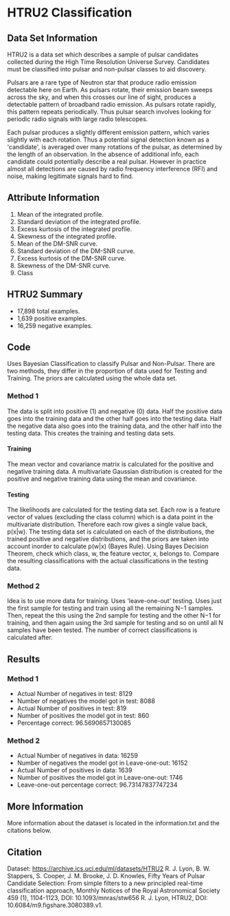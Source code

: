 # HTRU2 Classification

## Data Set Information

HTRU2 is a data set which describes a sample of pulsar candidates collected during the High Time Resolution Universe Survey.
Candidates must be classified into pulsar and non-pulsar classes to aid discovery.

Pulsars are a rare type of Neutron star that produce radio emission detectable here on Earth. As pulsars rotate, their emission beam sweeps across the sky, and when this crosses our line of sight, produces a detectable pattern of broadband radio emission. As pulsars rotate rapidly, this pattern repeats periodically. Thus pulsar search involves looking for periodic radio signals with large radio telescopes.

Each pulsar produces a slightly different emission pattern, which varies slightly with each rotation. Thus a potential signal detection known as a 'candidate', is averaged over many rotations of the pulsar, as determined by the length of an observation. In the absence of additional info, each candidate could potentially describe a real pulsar. However in practice almost all detections are caused by radio frequency interference (RFI) and noise, making legitimate signals hard to find.

## Attribute Information

1. Mean of the integrated profile.
2. Standard deviation of the integrated profile.
3. Excess kurtosis of the integrated profile.
4. Skewness of the integrated profile.
5. Mean of the DM-SNR curve.
6. Standard deviation of the DM-SNR curve.
7. Excess kurtosis of the DM-SNR curve.
8. Skewness of the DM-SNR curve.
9. Class

## HTRU2 Summary

- 17,898 total examples.
- 1,639 positive examples.
- 16,259 negative examples.

## Code

Uses Bayesian Classification to classify Pulsar and Non-Pulsar.
There are two methods, they differ in the proportion of data used for Testing and Training.
The priors are calculated using the whole data set.

### Method 1

The data is split into positive (1) and negative (0) data. Half the positive data goes into the training data and the other half goes into the testing data. Half the negative data also goes into the training data, and the other half into the testing data. This creates the training and testing data sets. 

#### Training

The mean vector and covariance matrix is calculated for the positive and negative training data. A multivariate Gaussian distribution is created for the positive and negative training data using the mean and covariance.

#### Testing

The likelihoods are calculated for the testing data set. Each row is a feature vector of values (excluding the class column) which is a data point in the multivariate distribution. Therefore each row gives a single value back, p(x|w). The testing data set is calculated on each of the distributions, the trained positive and negative distributions, and the priors are taken into account inorder to calculate p(w|x) (Bayes Rule). Using Bayes Decision Theorem, check which class, w, the feature vector, x, belongs to. Compare the resulting classifications with the actual classifications in the testing data.

### Method 2

Idea is to use more data for training. Uses 'leave-one-out' testing. Uses just the first sample for testing and train using all the remaining N−1 samples. Then, repeat the this using the 2nd sample for testing and the other N−1 for training, and then again using the 3rd sample for testing and so on until all N samples have been tested. The number of correct classifications is calculated after.

## Results

### Method 1

- Actual Number of negatives in test: 8129
- Number of negatives the model got in test: 8088
- Actual Number of positives in test: 819
- Number of positives the model got in test: 860
- Percentage correct: 96.5690657130085

### Method 2
- Actual Number of negatives in data: 16259
- Number of negatives the model got in Leave-one-out: 16152
- Actual Number of positives in data: 1639
- Number of positives the model got in Leave-one-out: 1746
- Leave-one-out percentage correct: 96.73147837747234

## More Information

More information about the dataset is located in the information.txt and the citations below.

## Citation

Dataset: https://archive.ics.uci.edu/ml/datasets/HTRU2
R. J. Lyon, B. W. Stappers, S. Cooper, J. M. Brooke, J. D. Knowles, Fifty Years of Pulsar Candidate Selection: From simple filters to a new principled real-time classification approach, Monthly Notices of the Royal Astronomical Society 459 (1), 1104-1123, DOI: 10.1093/mnras/stw656
R. J. Lyon, HTRU2, DOI: 10.6084/m9.figshare.3080389.v1.




